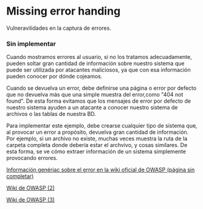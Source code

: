 # Missing error handing

Vulneravilidades en la captura de errores.

### Sin implementar

Cuando mostramos errores al usuario, si no los tratamos adecuadamente, pueden soltar gran cantidad de información sobre
nuestro sistema que puede ser utilizada por atacantes maliciosos, ya que con esa información pueden conocer por dónde
cojeamos.

Cuando se devuelva un error, debe definirse una página o error por defecto que no devuelva más que una simple muestra
del error,como "404 not found". De esta forma evitamos que los mensajes de error por defecto de nuestro sistema ayuden
a un atacante a conocer nuestro sistema de archivos o las tablas de nuestra BD.

Para implementar este ejemplo, debe crearse cualquier tipo de sistema que, al provocar un error a propósito, devuelva
gran cantidad de información. Por ejemplo, si un archivo no existe, muchas veces muestra la ruta de la carpeta completa
donde debería estar el archvivo, y cosas similares. De esta forma, se ve cómo extraer información de un sistema
simplemente provocando errores.

<p><a href="https://www.owasp.org/index.php/Missing_Error_Handling">
Información genériac sobre el error en la wiki oficial de OWASP (página sin completar)</a></p>

<p><a href="https://www.owasp.org/index.php/Improper_Error_Handling">
Wiki de OWASP (2)</a></p>

<p><a href="https://www.owasp.org/index.php/Error_Handling">
Wiki de OWASP (3)</a></p>

